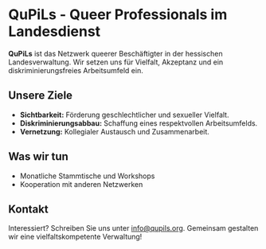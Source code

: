 # QuPiLs - Queer Professionals im Landesdienst

**QuPiLs** ist das Netzwerk queerer Beschäftigter in der hessischen Landesverwaltung. Wir setzen uns für Vielfalt, Akzeptanz und ein diskriminierungsfreies Arbeitsumfeld ein.

## **Unsere Ziele**
- **Sichtbarkeit:** Förderung geschlechtlicher und sexueller Vielfalt.
- **Diskriminierungsabbau:** Schaffung eines respektvollen Arbeitsumfelds.
- **Vernetzung:** Kollegialer Austausch und Zusammenarbeit.

## **Was wir tun**
- Monatliche Stammtische und Workshops
- Kooperation mit anderen Netzwerken

## **Kontakt**
Interessiert? Schreiben Sie uns unter info@qupils.org. Gemeinsam gestalten wir eine vielfaltskompetente Verwaltung!
